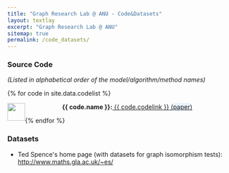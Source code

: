```yaml
---
title: "Graph Research Lab @ ANU - Code&Datasets"
layout: textlay
excerpt: "Graph Research Lab @ ANU"
sitemap: true
permalink: /code_datasets/
---
```


### Source Code ### 
_(Listed in alphabetical order of the model/algorithm/method names)_



<div class="col-sm-19 clearfix">
 <div class="well">
 
  {% for code in site.data.codelist %}
 
  
  <div class="row" style="text-align: center;">
       <img src="{{ site.url }}{{ site.baseurl }}/images/letters/{{ code.image }}" class="img-responsive" width="40" style="float: left"><strong>{{ code.name }}:</strong><a href="{{ code.codelink }}"> {{ code.codelink }}</a><a href="{{ code.paperlink }}"> (<span style="background-color: #e6f2ff">paper</span>) </a>

   <br>
  </div>
  
  {% endfor %}
 
 </div>
</div>




### Datasets

<ul>
<li>Ted Spence's home page (with datasets for graph isomorphism tests): <a href="http://www.maths.gla.ac.uk/~es/">http://www.maths.gla.ac.uk/~es/</a></li>
</ul>  

<br>
